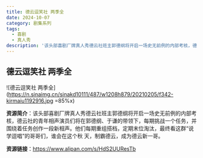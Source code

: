 ```yaml
---
title: 德云逗笑社 两季全
date: 2024-10-07
category: 剧集系列
tags:
  - 喜剧
  - 真人秀
description: '该头部喜剧厂牌真人秀德云社班主郭德纲将开启一场史无前例的内部考核，德云社的青年相声演员们将在郭德纲、于谦的带领下，每期挑战一个任务，并围绕着任务创作一段新相声。他们每期重组搭档，定期末位淘汰，最终看这群“说学逗唱”的哥哥们，谁会在这个秋 天，制霸德云，成为德云新一哥。'
---
```


## 德云逗笑社 两季全

![德云逗笑社 两季全](https://n.sinaimg.cn/sinakd10111/487/w1208h879/20210205/f342-kirmaiu1192916.jpg =85%x)

**资源简介**：该头部喜剧厂牌真人秀德云社班主郭德纲将开启一场史无前例的内部考核，德云社的青年相声演员们将在郭德纲、于谦的带领下，每期挑战一个任务，并围绕着任务创作一段新相声。他们每期重组搭档，定期末位淘汰，最终看这群“说学逗唱”的哥哥们，谁会在这个秋 天，制霸德云，成为德云新一哥。

**资源链接**：https://www.alipan.com/s/HdS2UUResTb
